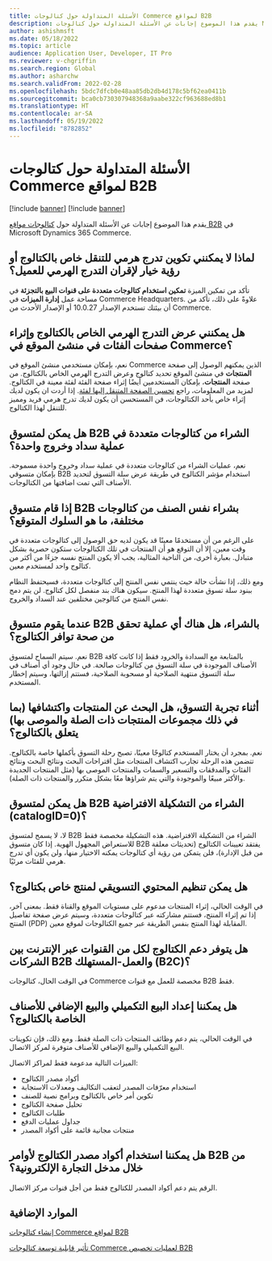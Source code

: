 ```yaml
---
title: الأسئلة المتداولة حول كتالوجات Commerce لمواقع B2B
description: يقدم هذا الموضوع إجابات عن الأسئلة المتداولة حول كتالوجات Microsoft Dynamics 365 Commerce.
author: ashishmsft
ms.date: 05/18/2022
ms.topic: article
audience: Application User, Developer, IT Pro
ms.reviewer: v-chgriffin
ms.search.region: Global
ms.author: asharchw
ms.search.validFrom: 2022-02-28
ms.openlocfilehash: 5bdc7dfcb0e48aa85db2db4d178c5bf62ea0411b
ms.sourcegitcommit: bca0cb730307948368a9aabe322cf963688ed8b1
ms.translationtype: HT
ms.contentlocale: ar-SA
ms.lasthandoff: 05/19/2022
ms.locfileid: "8782852"
---
```

# <a name="commerce-catalogs-for-b2b-faq"></a>الأسئلة المتداولة حول كتالوجات Commerce لمواقع B2B

[!include [banner](includes/banner.md)]
[!include [banner](includes/preview-banner.md)]

يقدم هذا الموضوع إجابات عن الأسئلة المتداولة حول  [كتالوجات مواقع B2B](catalogs-b2b-sites.md) في Microsoft Dynamics 365 Commerce.

## <a name="why-cant-i-configure-a-catalog-specific-navigation-hierarchy-or-see-an-option-to-associate-a-customer-hierarchy"></a>لماذا لا يمكنني تكوين تدرج هرمي للتنقل خاص بالكتالوج أو رؤية خيار لإقران التدرج الهرمي للعميل؟

تأكد من تمكين الميزة **تمكين استخدام كتالوجات متعددة على قنوات البيع بالتجزئة** في مساحة عمل **إدارة الميزات** في Commerce Headquarters. علاوةً على ذلك، تأكد من أن بيئتك تستخدم الإصدار 10.0.27 أو الإصدار الأحدث من Commerce.

## <a name="can-i-view-the-catalog-specific-hierarchy-and-enrich-category-pages-in-commerce-site-builder"></a>هل يمكنني عرض التدرج الهرمي الخاص بالكتالوج وإثراء صفحات الفئات في منشئ الموقع في Commerce؟

نعم، بإمكان مستخدمي منشئ الموقع في Commerce الذين يمكنهم الوصول إلى صفحة **المنتجات** في منشئ الموقع تحديد كتالوج وعرض التدرج الهرمي الخاص بالكتالوج. من صفحة **المنتجات**، بإمكان المستخدمين أيضًا إثراء صفحة الفئة لفئة معينة في الكتالوج. لمزيد من المعلومات، راجع [تحسين الصفحة المتنقل إليها لفئة](enrich-category-page.md). إذا أردت ان يكون لديك إثراء خاص بأحد الكتالوجات، فن المستحسن أن يكون لديك تدرج هرمي فريد ومميز للتنقل لهذا الكتالوج.

## <a name="can-a-b2b-shopper-purchase-from-multiple-catalogs-in-a-single-checkout"></a>هل يمكن لمتسوق B2B الشراء من كتالوجات متعددة في عملية سداد وخروج واحدة؟

نعم، عمليات الشراء من كتالوجات متعددة في عملية سداد وخروج واحدة مسموحة. بإمكان متسوقي B2B استخدام مؤشر الكتالوج في طريقة عرض سلة التسوق لتحديد الأصناف التي تمت اضافتها من الكتالوجات.

## <a name="if-a-b2b-shopper-purchases-the-same-item-from-different-catalogs-what-is-the-expected-behavior"></a>إذا قام متسوق B2B بشراء نفس الصنف من كتالوجات مختلفة، ما هو السلوك المتوقع؟

على الرغم من أن مستخدمًا معينًا قد يكون لديه حق الوصول إلى كتالوجات متعددة في وقت معين، إلا أن التوقع هو أن المنتجات في تلك الكتالوجات ستكون حصرية بشكل متبادل. بعبارة أخرى، من الناحية المثالية، يجب ألا يكون المنتج نفسه جزءًا من أكثر من كتالوج واحد لمستخدم معين.

ومع ذلك، إذا نشأت حالة حيث ينتمي نفس المنتج إلى كتالوجات متعددة، فسيحتفظ النظام ببنود سلة تسوق متعددة لهذا المنتج. سيكون هناك بند منفصل لكل كتالوج. لن يتم دمج نفس المنتج من كتالوجين مختلفين عند السداد والخروج.

## <a name="when-a-b2b-shopper-is-shopping-is-there-any-validation-for-catalog-availability"></a>عندما يقوم متسوق B2B بالشراء، هل هناك أي عملية تحقق من صحة توافر الكتالوج؟

نعم. سيتم السماح لمتسوق B2B بالمتابعة مع السدادة والخرود فقط إذا كانت كافة الأصناف الموجودة في سلة التسوق من كتالوجات صالحة. في حال وجود أي أصناف في سلة التسوق منتهية الصلاحية أو مسحوبة الصلاحية، فستتم إزالتها، وسيتم إخطار المستخدم.

## <a name="during-the-shopping-experience-are-search-and-product-discovery-including-related-and-recommended-product-collections-catalog-specific"></a>أثناء تجربة التسوق، هل البحث عن المنتجات واكتشافها (بما في ذلك مجموعات المنتجات ذات الصلة والموصى بها) يتعلق بالكتالوج؟

نعم. بمجرد أن يختار المستخدم كتالوجًا معينًا، تصبح رحلة التسوق بأكملها خاصة بالكتالوج. تتضمن هذه الرحلة تجارب اكتشاف المنتجات مثل اقتراحات البحث ونتائج البحث ونتائج الفئات والمدققات والتسعير والسمات والمنتجات الموصى بها (مثل المنتجات الجديدة والأكثر مبيعًا والموجودة والتي يتم شراؤها معًا بشكل متكرر والمنتجات ذات الصلة).

## <a name="can-a-b2b-shopper-purchase-from-the-default-assortment-catalogid0"></a>هل يمكن لمتسوق B2B الشراء من التشكيلة الافتراضية (catalogID=0)؟

لا، لا يسمح لمتسوق B2B الشراء من التشكيلة الافتراضية. هذه التشكيلة مخصصة فقط للاستعراض المجهول الهوية. إذا كان متسوق B2B يفتقد تعيينات الكتالوج (تحديثات معلقة من قبل الإدارة)، فلن يتمكن من رؤية أي كتالوجات يمكنه الاختيار منها، ولن يكون أي تدرج هرمي للفئات مرئيًا.

## <a name="can-marketing-content-be-curated-for-a-product-that-is-specific-to-a-catalog"></a>هل يمكن تنظيم المحتوي التسويقي لمنتج خاص بكتالوج؟

في الوقت الحالي، إثراء المنتجات مدعوم على مستويات الموقع والقناة فقط. بمعنى آخر، إذا تم إثراء المنتج، فستتم مشاركته عبر كتالوجات متعددة، وسيتم عرض صفحة تفاصيل المنتج (PDP) المقابلة لهذا المنتج بنفس الطريقة عبر جميع الكتالوجات لموقع معين.

## <a name="is-catalog-support-available-for-both-b2b-and-business-to-consumer-b2c-online-channels"></a>هل يتوفر دعم الكتالوج لكل من القنوات عبر الإنترنت بين الشركات B2B والعمل-المستهلك (B2C)؟

في الوقت الحال، كتالوجات Commerce مخصصة للعمل مع قنوات B2B فقط.

## <a name="can-we-set-up-catalog-specific-upsellcross-sell-items"></a>هل يمكننا إعداد البيع التكميلي والبيع الإضافي للأصناف الخاصة بالكتالوج؟

في الوقت الحالي، يتم دعم وظائف المنتجات ذات الصلة فقط. ومع ذلك، فإن تكوينات البيع التكميلي والبيع الإضافي للأصناف متوفرة لمركز الاتصال.

الميزات التالية مدعومة فقط لمراكز الاتصال:

- أكواد مصدر الكتالوج
- استخدام معرّفات المصدر لتعقب التكاليف ومعدلات الاستجابة
- تكوين أمر خاص بالكتالوج وبرامج نصية للصنف
- تحليل صفحة الكتالوج‬
- طلبات الكتالوج
- جداول عمليات الدفع
- منتجات مجانية قائمة على أكواد المصدر

## <a name="can-we-use-catalog-source-codes-for-b2b-orders-through-the-e-commerce-portal"></a>هل يمكننا استخدام أكواد مصدر الكتالوج لأوامر B2B من خلال مدخل التجارة الإلكترونية؟

الرقم يتم دعم أكواد المصدر للكتالوج فقط من أجل قنوات مركز الاتصال.

## <a name="additional-resources"></a>الموارد الإضافية

[إنشاء كتالوجات Commerce لمواقع B2B](catalogs-b2b-sites.md)

[تأثير قابلية توسعة كتالوجات Commerce لعمليات تخصيص B2B](catalogs-b2b-sites-dev.md)
